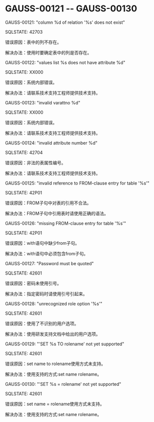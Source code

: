 # GAUSS-00121 -- GAUSS-00130<a name="ZH-CN_TOPIC_0302073492"></a>

GAUSS-00121: "column %d of relation '%s' does not exist"

SQLSTATE: 42703

错误原因：表中的列不存在。

解决办法：使用时要确定表中的列是否存在。

GAUSS-00122: "values list %s does not have attribute %d"

SQLSTATE: XX000

错误原因：系统内部错误。

解决办法：请联系技术支持工程师提供技术支持。

GAUSS-00123: "invalid varattno %d"

SQLSTATE: XX000

错误原因：系统内部错误。

解决办法：请联系技术支持工程师提供技术支持。

GAUSS-00124: "invalid attribute number %d"

SQLSTATE: 42704

错误原因：非法的表属性编号。

解决办法：请联系技术支持工程师提供技术支持。

GAUSS-00125: "invalid reference to FROM-clause entry for table '%s'"

SQLSTATE: 42P01

错误原因：FROM子句中对表的引用不合法。

解决办法：FROM子句中引用表时请使用正确的语法。

GAUSS-00126: "missing FROM-clause entry for table '%s'"

SQLSTATE: 42P01

错误原因：with语句中缺少from子句。

解决办法：with语句中必须包含from子句。

GAUSS-00127: "Password must be quoted"

SQLSTATE: 42601

错误原因：密码未使用引号。

解决办法：指定密码时请使用引号引起来。

GAUSS-00128: "unrecognized role option '%s'"

SQLSTATE: 42601

错误原因：使用了不识别的用户选项。

解决办法：使用研发支持文档中给出的用户选项。

GAUSS-00129: "'SET %s TO rolename' not yet supported"

SQLSTATE: 42601

错误原因：set name to rolename使用方式未支持。

解决办法：使用支持的方式:set name  rolename。

GAUSS-00130: "'SET %s = rolename' not yet supported"

SQLSTATE: 42601

错误原因：set name = rolename使用方式未支持。

解决办法：使用支持的方式:set name  rolename。

